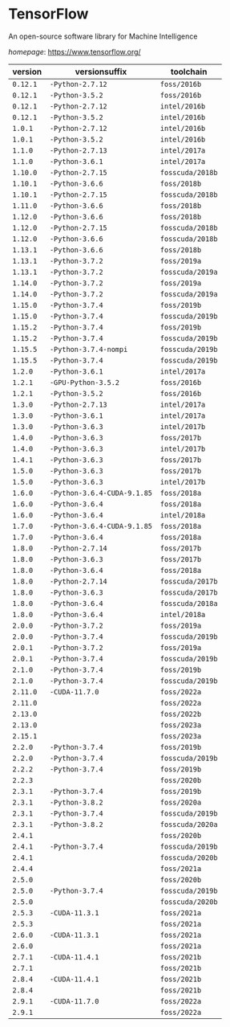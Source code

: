 # TensorFlow

An open-source software library for Machine Intelligence

*homepage*: <https://www.tensorflow.org/>

version | versionsuffix | toolchain
--------|---------------|----------
``0.12.1`` | ``-Python-2.7.12`` | ``foss/2016b``
``0.12.1`` | ``-Python-3.5.2`` | ``foss/2016b``
``0.12.1`` | ``-Python-2.7.12`` | ``intel/2016b``
``0.12.1`` | ``-Python-3.5.2`` | ``intel/2016b``
``1.0.1`` | ``-Python-2.7.12`` | ``intel/2016b``
``1.0.1`` | ``-Python-3.5.2`` | ``intel/2016b``
``1.1.0`` | ``-Python-2.7.13`` | ``intel/2017a``
``1.1.0`` | ``-Python-3.6.1`` | ``intel/2017a``
``1.10.0`` | ``-Python-2.7.15`` | ``fosscuda/2018b``
``1.10.1`` | ``-Python-3.6.6`` | ``foss/2018b``
``1.10.1`` | ``-Python-2.7.15`` | ``fosscuda/2018b``
``1.11.0`` | ``-Python-3.6.6`` | ``foss/2018b``
``1.12.0`` | ``-Python-3.6.6`` | ``foss/2018b``
``1.12.0`` | ``-Python-2.7.15`` | ``fosscuda/2018b``
``1.12.0`` | ``-Python-3.6.6`` | ``fosscuda/2018b``
``1.13.1`` | ``-Python-3.6.6`` | ``foss/2018b``
``1.13.1`` | ``-Python-3.7.2`` | ``foss/2019a``
``1.13.1`` | ``-Python-3.7.2`` | ``fosscuda/2019a``
``1.14.0`` | ``-Python-3.7.2`` | ``foss/2019a``
``1.14.0`` | ``-Python-3.7.2`` | ``fosscuda/2019a``
``1.15.0`` | ``-Python-3.7.4`` | ``foss/2019b``
``1.15.0`` | ``-Python-3.7.4`` | ``fosscuda/2019b``
``1.15.2`` | ``-Python-3.7.4`` | ``foss/2019b``
``1.15.2`` | ``-Python-3.7.4`` | ``fosscuda/2019b``
``1.15.5`` | ``-Python-3.7.4-nompi`` | ``fosscuda/2019b``
``1.15.5`` | ``-Python-3.7.4`` | ``fosscuda/2019b``
``1.2.0`` | ``-Python-3.6.1`` | ``intel/2017a``
``1.2.1`` | ``-GPU-Python-3.5.2`` | ``foss/2016b``
``1.2.1`` | ``-Python-3.5.2`` | ``foss/2016b``
``1.3.0`` | ``-Python-2.7.13`` | ``intel/2017a``
``1.3.0`` | ``-Python-3.6.1`` | ``intel/2017a``
``1.3.0`` | ``-Python-3.6.3`` | ``intel/2017b``
``1.4.0`` | ``-Python-3.6.3`` | ``foss/2017b``
``1.4.0`` | ``-Python-3.6.3`` | ``intel/2017b``
``1.4.1`` | ``-Python-3.6.3`` | ``foss/2017b``
``1.5.0`` | ``-Python-3.6.3`` | ``foss/2017b``
``1.5.0`` | ``-Python-3.6.3`` | ``intel/2017b``
``1.6.0`` | ``-Python-3.6.4-CUDA-9.1.85`` | ``foss/2018a``
``1.6.0`` | ``-Python-3.6.4`` | ``foss/2018a``
``1.6.0`` | ``-Python-3.6.4`` | ``intel/2018a``
``1.7.0`` | ``-Python-3.6.4-CUDA-9.1.85`` | ``foss/2018a``
``1.7.0`` | ``-Python-3.6.4`` | ``foss/2018a``
``1.8.0`` | ``-Python-2.7.14`` | ``foss/2017b``
``1.8.0`` | ``-Python-3.6.3`` | ``foss/2017b``
``1.8.0`` | ``-Python-3.6.4`` | ``foss/2018a``
``1.8.0`` | ``-Python-2.7.14`` | ``fosscuda/2017b``
``1.8.0`` | ``-Python-3.6.3`` | ``fosscuda/2017b``
``1.8.0`` | ``-Python-3.6.4`` | ``fosscuda/2018a``
``1.8.0`` | ``-Python-3.6.4`` | ``intel/2018a``
``2.0.0`` | ``-Python-3.7.2`` | ``foss/2019a``
``2.0.0`` | ``-Python-3.7.4`` | ``fosscuda/2019b``
``2.0.1`` | ``-Python-3.7.2`` | ``foss/2019a``
``2.0.1`` | ``-Python-3.7.4`` | ``fosscuda/2019b``
``2.1.0`` | ``-Python-3.7.4`` | ``foss/2019b``
``2.1.0`` | ``-Python-3.7.4`` | ``fosscuda/2019b``
``2.11.0`` | ``-CUDA-11.7.0`` | ``foss/2022a``
``2.11.0`` |  | ``foss/2022a``
``2.13.0`` |  | ``foss/2022b``
``2.13.0`` |  | ``foss/2023a``
``2.15.1`` |  | ``foss/2023a``
``2.2.0`` | ``-Python-3.7.4`` | ``foss/2019b``
``2.2.0`` | ``-Python-3.7.4`` | ``fosscuda/2019b``
``2.2.2`` | ``-Python-3.7.4`` | ``foss/2019b``
``2.2.3`` |  | ``foss/2020b``
``2.3.1`` | ``-Python-3.7.4`` | ``foss/2019b``
``2.3.1`` | ``-Python-3.8.2`` | ``foss/2020a``
``2.3.1`` | ``-Python-3.7.4`` | ``fosscuda/2019b``
``2.3.1`` | ``-Python-3.8.2`` | ``fosscuda/2020a``
``2.4.1`` |  | ``foss/2020b``
``2.4.1`` | ``-Python-3.7.4`` | ``fosscuda/2019b``
``2.4.1`` |  | ``fosscuda/2020b``
``2.4.4`` |  | ``foss/2021a``
``2.5.0`` |  | ``foss/2020b``
``2.5.0`` | ``-Python-3.7.4`` | ``fosscuda/2019b``
``2.5.0`` |  | ``fosscuda/2020b``
``2.5.3`` | ``-CUDA-11.3.1`` | ``foss/2021a``
``2.5.3`` |  | ``foss/2021a``
``2.6.0`` | ``-CUDA-11.3.1`` | ``foss/2021a``
``2.6.0`` |  | ``foss/2021a``
``2.7.1`` | ``-CUDA-11.4.1`` | ``foss/2021b``
``2.7.1`` |  | ``foss/2021b``
``2.8.4`` | ``-CUDA-11.4.1`` | ``foss/2021b``
``2.8.4`` |  | ``foss/2021b``
``2.9.1`` | ``-CUDA-11.7.0`` | ``foss/2022a``
``2.9.1`` |  | ``foss/2022a``
